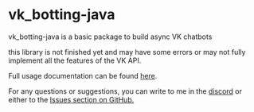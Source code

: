 # vk_botting-java
vk_botting-java is a basic package to build async VK chatbots

this library is not finished yet and may have some errors or may not fully implement all the features of the VK API.

Full usage documentation can be found [here](https://github.com/2sweetheart2/vk_botting-java/wiki). 

For any questions or suggestions, you can write to me in the [discord](http://discordapp.com/users/719280002079654069) or either to the [Issues section on GitHub.](https://github.com/2sweetheart2/vk_botting-java/issues)


